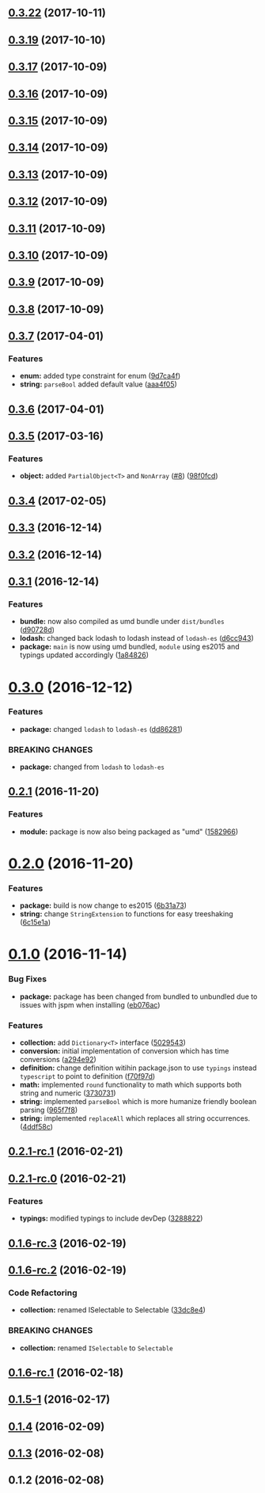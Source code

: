 <a name="0.3.22"></a>
## [0.3.22](https://github.com/sketch7/ssv-core/compare/0.3.21...0.3.22) (2017-10-11)



<a name="0.3.19"></a>
## [0.3.19](https://github.com/sketch7/ssv-core/compare/0.3.17...0.3.19) (2017-10-10)



<a name="0.3.17"></a>
## [0.3.17](https://github.com/sketch7/ssv-core/compare/0.3.16...0.3.17) (2017-10-09)



<a name="0.3.16"></a>
## [0.3.16](https://github.com/sketch7/ssv-core/compare/0.3.15...0.3.16) (2017-10-09)



<a name="0.3.15"></a>
## [0.3.15](https://github.com/sketch7/ssv-core/compare/0.3.14...0.3.15) (2017-10-09)



<a name="0.3.14"></a>
## [0.3.14](https://github.com/sketch7/ssv-core/compare/0.3.13...0.3.14) (2017-10-09)



<a name="0.3.13"></a>
## [0.3.13](https://github.com/sketch7/ssv-core/compare/0.3.12...0.3.13) (2017-10-09)



<a name="0.3.12"></a>
## [0.3.12](https://github.com/sketch7/ssv-core/compare/0.3.11...0.3.12) (2017-10-09)



<a name="0.3.11"></a>
## [0.3.11](https://github.com/sketch7/ssv-core/compare/0.3.10...0.3.11) (2017-10-09)



<a name="0.3.10"></a>
## [0.3.10](https://github.com/sketch7/ssv-core/compare/0.3.9...0.3.10) (2017-10-09)



<a name="0.3.9"></a>
## [0.3.9](https://github.com/sketch7/ssv-core/compare/0.3.8...0.3.9) (2017-10-09)



<a name="0.3.8"></a>
## [0.3.8](https://github.com/sketch7/ssv-core/compare/0.3.7...0.3.8) (2017-10-09)



<a name="0.3.7"></a>
## [0.3.7](https://github.com/sketch7/ssv-core/compare/0.3.6...0.3.7) (2017-04-01)


### Features

* **enum:** added type constraint for enum ([9d7ca4f](https://github.com/sketch7/ssv-core/commit/9d7ca4f))
* **string:** `parseBool` added default value ([aaa4f05](https://github.com/sketch7/ssv-core/commit/aaa4f05))



<a name="0.3.6"></a>
## [0.3.6](https://github.com/sketch7/ssv-core/compare/0.3.5...0.3.6) (2017-04-01)



<a name="0.3.5"></a>
## [0.3.5](https://github.com/sketch7/ssv-core/compare/0.3.4...0.3.5) (2017-03-16)


### Features

* **object:** added `PartialObject<T>` and `NonArray` ([#8](https://github.com/sketch7/ssv-core/issues/8)) ([98f0fcd](https://github.com/sketch7/ssv-core/commit/98f0fcd))



<a name="0.3.4"></a>
## [0.3.4](https://github.com/sketch7/ssv-core/compare/0.3.3...0.3.4) (2017-02-05)



<a name="0.3.3"></a>
## [0.3.3](https://github.com/sketch7/ssv-core/compare/0.3.2...0.3.3) (2016-12-14)



<a name="0.3.2"></a>
## [0.3.2](https://github.com/sketch7/ssv-core/compare/0.3.1...0.3.2) (2016-12-14)



<a name="0.3.1"></a>
## [0.3.1](https://github.com/sketch7/ssv-core/compare/0.3.0...0.3.1) (2016-12-14)


### Features

* **bundle:** now also compiled as umd bundle under `dist/bundles` ([d90728d](https://github.com/sketch7/ssv-core/commit/d90728d))
* **lodash:** changed back lodash to lodash instead of `lodash-es` ([d6cc943](https://github.com/sketch7/ssv-core/commit/d6cc943))
* **package:** `main` is now using umd bundled, `module` using es2015 and typings updated accordingly ([1a84826](https://github.com/sketch7/ssv-core/commit/1a84826))



<a name="0.3.0"></a>
# [0.3.0](https://github.com/sketch7/ssv-core/compare/0.2.1...0.3.0) (2016-12-12)


### Features

* **package:** changed `lodash` to `lodash-es` ([dd86281](https://github.com/sketch7/ssv-core/commit/dd86281))


### BREAKING CHANGES

* **package:** changed from `lodash` to `lodash-es`



<a name="0.2.1"></a>
## [0.2.1](https://github.com/sketch7/ssv-core/compare/0.2.0...0.2.1) (2016-11-20)


### Features

* **module:** package is now also being packaged as "umd" ([1582966](https://github.com/sketch7/ssv-core/commit/1582966))



<a name="0.2.0"></a>
# [0.2.0](https://github.com/sketch7/ssv-core/compare/0.1.0...0.2.0) (2016-11-20)


### Features

* **package:** build is now change to es2015 ([6b31a73](https://github.com/sketch7/ssv-core/commit/6b31a73))
* **string:** change `StringExtension` to functions for easy treeshaking ([6c15e1a](https://github.com/sketch7/ssv-core/commit/6c15e1a))



<a name="0.1.0"></a>
# [0.1.0](https://github.com/sketch7/ssv-core/compare/0.2.1-rc.1...0.1.0) (2016-11-14)


### Bug Fixes

* **package:** package has been changed from bundled to unbundled due to issues with jspm when installing ([eb076ac](https://github.com/sketch7/ssv-core/commit/eb076ac))


### Features

* **collection:** add `Dictionary<T>` interface ([5029543](https://github.com/sketch7/ssv-core/commit/5029543))
* **conversion:** initial implementation of conversion which has time conversions ([a294e92](https://github.com/sketch7/ssv-core/commit/a294e92))
* **definition:** change definition witihin  package.json to use `typings` instead `typescript` to point to definition ([f70f97d](https://github.com/sketch7/ssv-core/commit/f70f97d))
* **math:** implemented `round` functionality to math which supports both string and numeric ([3730731](https://github.com/sketch7/ssv-core/commit/3730731))
* **string:** implemented `parseBool` which is more humanize friendly boolean parsing ([965f7f8](https://github.com/sketch7/ssv-core/commit/965f7f8))
* **string:** implemented `replaceAll` which replaces all string occurrences. ([4ddf58c](https://github.com/sketch7/ssv-core/commit/4ddf58c))



<a name="0.2.1-rc.1"></a>
## [0.2.1-rc.1](https://github.com/sketch7/ssv-core/compare/0.2.1-rc.0...0.2.1-rc.1) (2016-02-21)



<a name="0.2.1-rc.0"></a>
## [0.2.1-rc.0](https://github.com/sketch7/ssv-core/compare/0.1.6-rc.3...0.2.1-rc.0) (2016-02-21)


### Features

* **typings:** modified typings to include devDep ([3288822](https://github.com/sketch7/ssv-core/commit/3288822))



<a name="0.1.6-rc.3"></a>
## [0.1.6-rc.3](https://github.com/sketch7/ssv-core/compare/0.1.6-rc.2...0.1.6-rc.3) (2016-02-19)



<a name="0.1.6-rc.2"></a>
## [0.1.6-rc.2](https://github.com/sketch7/ssv-core/compare/0.1.6-rc.1...0.1.6-rc.2) (2016-02-19)


### Code Refactoring

* **collection:** renamed ISelectable to Selectable ([33dc8e4](https://github.com/sketch7/ssv-core/commit/33dc8e4))


### BREAKING CHANGES

* **collection:** renamed `ISelectable` to `Selectable`



<a name="0.1.6-rc.1"></a>
## [0.1.6-rc.1](https://github.com/sketch7/ssv-core/compare/0.1.5...0.1.6-rc.1) (2016-02-18)



<a name="0.1.5-1"></a>
## [0.1.5-1](https://github.com/sketch7/ssv-core/compare/0.1.4...0.1.5-1) (2016-02-17)



<a name="0.1.4"></a>
## [0.1.4](https://github.com/sketch7/ssv-core/compare/0.1.3...0.1.4) (2016-02-09)



<a name="0.1.3"></a>
## [0.1.3](https://github.com/sketch7/ssv-core/compare/0.1.2...0.1.3) (2016-02-08)



<a name="0.1.2"></a>
## 0.1.2 (2016-02-08)



